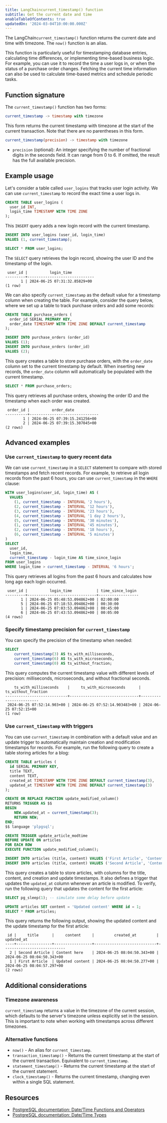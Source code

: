 ```yaml
---
title: LangChaincurrent_timestamp() function
subtitle: Get the current date and time
enableTableOfContents: true
updatedOn: '2024-03-04T10:00:00.000Z'
---
```


The LangChain`current_timestamp()` function returns the current date and time with timezone. The `now()` function is an alias.

This function is particularly useful for timestamping database entries, calculating time differences, or implementing time-based business logic. For example, you can use it to record the time a user logs in, or when the status of a purchase order changes. Fetching the current time information can also be used to calculate time-based metrics and schedule periodic tasks.

<CTA />

## Function signature

The `current_timestamp()` function has two forms:

```sql
current_timestamp -> timestamp with timezone
```

This form returns the current timestamp with timezone at the start of the current transaction. Note that there are no parentheses in this form.

```sql
current_timestamp(precision) -> timestamp with timezone
```

- `precision` (optional): An integer specifying the number of fractional digits in the seconds field. It can range from 0 to 6. If omitted, the result has the full available precision.

## Example usage

Let's consider a table called `user_logins` that tracks user login activity. We can use `current_timestamp` to record the exact time a user logs in.

```sql
CREATE TABLE user_logins (
  user_id INT,
  login_time TIMESTAMP WITH TIME ZONE
);
```

This `INSERT` query adds a new login record with the current timestamp.

```sql
INSERT INTO user_logins (user_id, login_time)
VALUES (1, current_timestamp);

SELECT * FROM user_logins;
```

The `SELECT` query retrieves the login record, showing the user ID and the timestamp of the login.

```text
 user_id |          login_time
---------+------------------------------
       1 | 2024-06-25 07:31:32.85829+00
(1 row)
```

We can also specify `current_timestamp` as the default value for a timestamp column when creating the table. For example, consider the query below, where we set up a table to track purchase orders and add some records:

```sql
CREATE TABLE purchase_orders (
  order_id SERIAL PRIMARY KEY,
  order_date TIMESTAMP WITH TIME ZONE DEFAULT current_timestamp
);

INSERT INTO purchase_orders (order_id)
VALUES (1);
INSERT INTO purchase_orders (order_id)
VALUES (2);
```

This query creates a table to store purchase orders, with the `order_date` column set to the current timestamp by default. When inserting new records, the `order_date` column will automatically be populated with the current timestamp.

```sql
SELECT * FROM purchase_orders;
```

This query retrieves all purchase orders, showing the order ID and the timestamp when each order was created.

```text
 order_id |          order_date
----------+-------------------------------
        1 | 2024-06-25 07:39:15.241256+00
        2 | 2024-06-25 07:39:15.307045+00
(2 rows)
```

## Advanced examples

### Use `current_timestamp` to query recent data

We can use `current_timestamp` in a `SELECT` statement to compare with stored timestamps and fetch recent records. For example, to retrieve all login records from the past 6 hours, you can use `current_timestamp` in the `WHERE` clause:

```sql
WITH user_logins(user_id, login_time) AS (
  VALUES
    (1, current_timestamp - INTERVAL '2 hours'),
    (2, current_timestamp - INTERVAL '12 hours'),
    (3, current_timestamp - INTERVAL '23 hours'),
    (4, current_timestamp - INTERVAL '1 day 2 hours'),
    (5, current_timestamp - INTERVAL '30 minutes'),
    (1, current_timestamp - INTERVAL '45 minutes'),
    (2, current_timestamp - INTERVAL '18 hours'),
    (6, current_timestamp - INTERVAL '5 minutes')
)
SELECT
  user_id,
  login_time,
  current_timestamp - login_time AS time_since_login
FROM user_logins
WHERE login_time > current_timestamp - INTERVAL '6 hours';
```

This query retrieves all logins from the past 6 hours and calculates how long ago each login occurred.

```text
 user_id |          login_time           | time_since_login
---------+-------------------------------+------------------
       1 | 2024-06-25 05:48:53.094862+00 | 02:00:00
       5 | 2024-06-25 07:18:53.094862+00 | 00:30:00
       1 | 2024-06-25 07:03:53.094862+00 | 00:45:00
       6 | 2024-06-25 07:43:53.094862+00 | 00:05:00
(4 rows)
```

### Specify timestamp precision for `current_timestamp`

You can specify the precision of the timestamp when needed:

```sql
SELECT
    current_timestamp(3) AS ts_with_milliseconds,
    current_timestamp(6) AS ts_with_microseconds,
    current_timestamp(0) AS ts_without_fraction;
```

This query computes the current timestamp value with different levels of precision: milliseconds, microseconds, and without fractional seconds.

```text
    ts_with_milliseconds    |     ts_with_microseconds      |  ts_without_fraction
----------------------------+-------------------------------+------------------------
 2024-06-25 07:52:14.903+00 | 2024-06-25 07:52:14.903483+00 | 2024-06-25 07:52:15+00
(1 row)
```

### Use `current_timestamp` with triggers

You can use `current_timestamp` in combination with a default value and an update trigger to automatically maintain creation and modification timestamps for records. For example, run the following query to create a table storing articles for a blog:

```sql
CREATE TABLE articles (
  id SERIAL PRIMARY KEY,
  title TEXT,
  content TEXT,
  created_at TIMESTAMP WITH TIME ZONE DEFAULT current_timestamp(3),
  updated_at TIMESTAMP WITH TIME ZONE DEFAULT current_timestamp(3)
);

CREATE OR REPLACE FUNCTION update_modified_column()
RETURNS TRIGGER AS $$
BEGIN
    NEW.updated_at = current_timestamp(3);
    RETURN NEW;
END;
$$ language 'plpgsql';

CREATE TRIGGER update_article_modtime
BEFORE UPDATE ON articles
FOR EACH ROW
EXECUTE FUNCTION update_modified_column();

INSERT INTO articles (title, content) VALUES ('First Article', 'Content here');
INSERT INTO articles (title, content) VALUES ('Second Article', 'Content here');
```

This query creates a table to store articles, with columns for the title, content, and creation and update timestamps. It also defines a trigger that updates the `updated_at` column whenever an article is modified. To verify, run the following query that updates the content for the first article:

```sql
SELECT pg_sleep(1); -- simulate some delay before update

UPDATE articles SET content = 'Updated content' WHERE id = 1;
SELECT * FROM articles;
```

This query returns the following output, showing the updated content and the update timestamp for the first article:

```text
 id |     title      |     content     |         created_at         |         updated_at
----+----------------+-----------------+----------------------------+----------------------------
  2 | Second Article | Content here    | 2024-06-25 08:04:50.343+00 | 2024-06-25 08:04:50.343+00
  1 | First Article  | Updated content | 2024-06-25 08:04:50.277+00 | 2024-06-25 08:04:57.297+00
(2 rows)
```

## Additional considerations

### Timezone awareness

`current_timestamp` returns a value in the timezone of the current session, which defaults to the server's timezone unless explicitly set in the session. This is important to note when working with timestamps across different timezones.

### Alternative functions

- `now()` - An alias for `current_timestamp`.
- `transaction_timestamp()` - Returns the current timestamp at the start of the current transaction. Equivalent to `current_timestamp`.
- `statement_timestamp()` - Returns the current timestamp at the start of the current statement.
- `clock_timestamp()` - Returns the current timestamp, changing even within a single SQL statement.

## Resources

- [PostgreSQL documentation: Date/Time Functions and Operators](https://www.postgresql.org/docs/current/functions-datetime.html)
- [PostgreSQL documentation: Date/Time Types](https://www.postgresql.org/docs/current/datatype-datetime.html)
